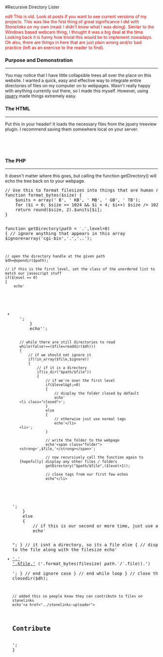 #Recursive Directory Lister

<span style="color: #ff0000;">*edit* This is old. Look at posts if you want to see current versions of my projects. This was like the first thing of great significance I did with Stonelinks on my own (read: I didn't know what I was doing). Similar to the Windows based webcam thing, I thought it was a big deal at the time. Looking back it is funny how trivial this would be to implement nowadays. Oh also, there are things in here that are just plain wrong and/or bad practice (left as an exercise to the reader to find).</span>
<h3>Purpose and Demonstration</h3>
<hr />You may notice that I have little collapsible trees all over the place on this website. I wanted a quick, easy and effective way to integrate entire directories of files on my computer on to webpages. Wasn't really happy with anything currently out there, so I made this myself. However, using <a href="http://jquery.com/">jquery</a> made things extremely easy.<!--more-->
<h3>The HTML</h3>
<hr />Put this in your header! It loads the necessary files from the jquery treeview plugin. I recommend saving them somewhere local on your server.
<pre class="brush:html"><script src="/trees/jquery-latest.js"><!--mce:0--></script>
<script src="/trees/jquery.cookie.js" type="text/javascript"><!--mce:1--></script>
<script src="/trees/jquery.treeview.js" type="text/javascript"><!--mce:2--></script>
<script type="text/javascript"><!--mce:3--></script></pre>
<h3>The PHP</h3>
<hr />It doesn't matter where this goes, but calling the function getDirectory() will echo the tree back on to your webpage.
<pre class="brush:php">// Use this to format filesizes into things that are human readable.
function format_bytes($size) {
    $units = array(' B', ' KB', ' MB', ' GB', ' TB');
    for ($i = 0; $size &gt;= 1024 &amp;&amp; $i &lt; 4; $i++) $size /= 1024;
    return round($size, 2).$units[$i];
}

function getDirectory($path='.',$level=0)
{
	// ignore anything that appears in this array
	$ignore=array('cgi-bin','.','..');

	// open the directory handle at the given path
	$dh=@opendir($path);

	// if this is the first level, set the class of the unordered list to match our javascript stuff
	if($level == 0)
	{
		echo'
<ul id="tree" class="filetree">
	<li>
<ul>';
	}
	echo'<span>';

	// while there are still directories to read
	while(false!==($file=readdir($dh)))
	{
		// if we should not ignore it
		if(!in_array($file,$ignore))
		{
			// if it is a directory
			if(is_dir("$path/$file"))
			{
				// if we're over the first level
				if($level&gt;=0)
				{
					// display the folder closed by default
					echo'
	<li class="closed">';
				}
				else
				{
					// otherwise just use normal tags
					echo'</li>
	<li>';
				}

				// write the folder to the webpage
				echo'<span class="folder"><strong>',$file,'</strong></span>';

				// now recursively call the function again to [hopefully] display any other files / folders
				getDirectory("$path/$file",($level+1));

				// close tags from our first few echos
				echo"</li>
</span></ul>
</li>
';
	}
	else
	{
		// if this is our second or more time, just use a normal unordered list tag
		echo'

";
			}
			// it isnt a directory, so its a file
			else
			{
				// display a link to the file along with the filesize
				echo'
	<li><span class="default"><a href="; 				echo &quot;">',' ',$file,'</a>    ('.format_bytes(filesize( $path.'/'.$file)).')</span></li>
';
			}
		// end ignore case
		}
	// end while loop
	}
	// close the handle
	closedir($dh);

	// added this so people know they can contribute to files on stonelinks
	echo'<a href="../stonelinks-uploader">
<h2>Contribute</h2>
</a>';
}</ul>
</pre>
